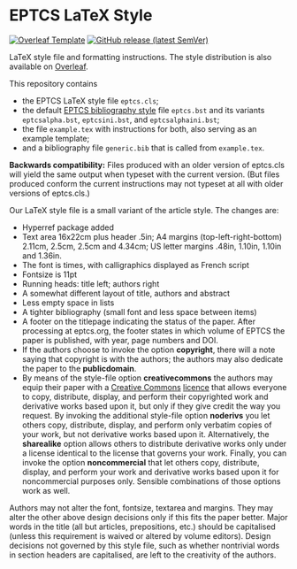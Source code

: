 # EPTCS LaTeX Style

[![Overleaf Template](https://img.shields.io/badge/Overleaf-Template-success?logo=overleaf)](https://www.overleaf.com/latex/templates/electronic-proceedings-in-theoretical-computer-science-eptcs-latex-style/bqxvmywxdcwh)
[![GitHub release (latest SemVer)](https://img.shields.io/github/v/release/EPTCS/style)](https://github.com/EPTCS/style/releases)

LaTeX style file and formatting instructions. The style distribution is also available on [Overleaf](https://www.overleaf.com/latex/templates/electronic-proceedings-in-theoretical-computer-science-eptcs-latex-style/bqxvmywxdcwh).

This repository contains

* the EPTCS LaTeX style file `eptcs.cls`;
* the default [EPTCS bibliography style](http://biblio.eptcs.org/) file `eptcs.bst` and its variants `eptcsalpha.bst`, `eptcsini.bst`, and `eptcsalphaini.bst`;
* the file `example.tex` with instructions for both, also serving as an example template;
* and a bibliography file `generic.bib` that is called from `example.tex`.

**Backwards compatibility:** Files produced with an older version of eptcs.cls will yield the same output when typeset with the current version. (But files produced conform the current instructions may not typeset at all with older versions of eptcs.cls.)

Our LaTeX style file is a small variant of the article style. The changes are:

* Hyperref package added
* Text area 16x22cm plus header .5in; A4 margins (top-left-right-bottom) 2.11cm, 2.5cm, 2.5cm and 4.34cm; US letter margins .48in, 1.10in, 1.10in and 1.36in.
* The font is times, with calligraphics displayed as French script
* Fontsize is 11pt
* Running heads: title left; authors right
* A somewhat different layout of title, authors and abstract
* Less empty space in lists
* A tighter bibliography (small font and less space between items)
* A footer on the titlepage indicating the status of the paper. After processing at eptcs.org, the footer states in which volume of EPTCS the paper is published, with year, page numbers and DOI.
* If the authors choose to invoke the option **copyright**, there will a note saying that copyright is with the authors; the authors may also dedicate the paper to the **publicdomain**.
* By means of the style-file option **creativecommons** the authors may equip their paper with a [Creative Commons](http://creativecommons.org/) [licence](http://creativecommons.org/licenses/) that allows everyone to copy, distribute, display, and perform their copyrighted work and derivative works based upon it, but only if they give credit the way you request. By invoking the additional style-file option **noderivs** you let others copy, distribute, display, and perform only verbatim copies of your work, but not derivative works based upon it. Alternatively, the **sharealike** option allows others to distribute derivative works only under a license identical to the license that governs your work. Finally, you can invoke the option **noncommercial** that let others copy, distribute, display, and perform your work and derivative works based upon it for noncommercial purposes only. Sensible combinations of those options work as well.

Authors may not alter the font, fontsize, textarea and margins. They may alter the other above design decisions only if this fits the paper better. Major words in the title (all but articles, prepositions, etc.) should be capitalised (unless this requirement is waived or altered by volume editors). Design decisions not governed by this style file, such as whether nontrivial words in section headers are capitalised, are left to the creativity of the authors.
